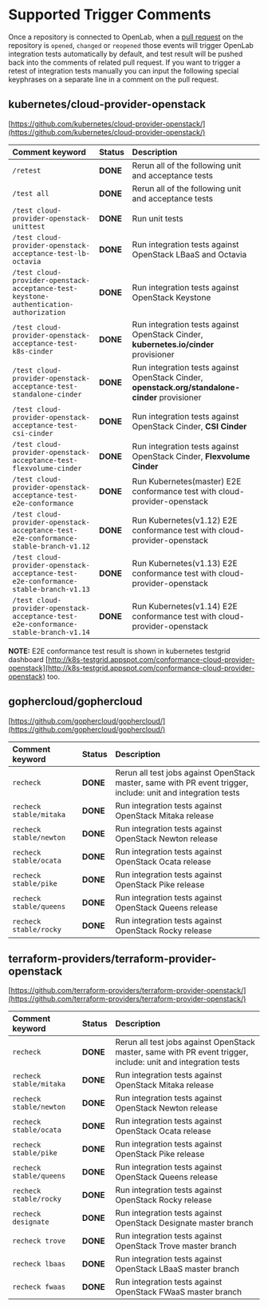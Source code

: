 # Supported Trigger Comments

Once a repository is connected to OpenLab, when a [pull request](https://help.github.com/articles/creating-a-pull-request/) on the repository is `opened`, `changed` or `reopened` those events will trigger OpenLab integration tests automatically by default, and test result will be pushed back into the comments of related pull request. If you want to trigger a retest of integration tests manually you can input the following special keyphrases on a separate line in a comment on the pull request.

## kubernetes/cloud-provider-openstack

[https://github.com/kubernetes/cloud-provider-openstack/](https://github.com/kubernetes/cloud-provider-openstack/)

| Comment keyword | Status | Description |
| :--- | :--- | :--- |
| `/retest` | **DONE** | Rerun all of the following unit and acceptance tests |
| `/test all` | **DONE** | Rerun all of the following unit and acceptance tests |
| `/test cloud-provider-openstack-unittest` | **DONE** | Run unit tests |
| `/test cloud-provider-openstack-acceptance-test-lb-octavia` | **DONE** | Run integration tests against OpenStack LBaaS and Octavia |
| `/test cloud-provider-openstack-acceptance-test-keystone-authentication-authorization` | **DONE** | Run integration tests against OpenStack Keystone |
| `/test cloud-provider-openstack-acceptance-test-k8s-cinder` | **DONE** | Run integration tests against OpenStack Cinder, **kubernetes.io/cinder** provisioner |
| `/test cloud-provider-openstack-acceptance-test-standalone-cinder` | **DONE** | Run integration tests against OpenStack Cinder, **openstack.org/standalone-cinder** provisioner |
| `/test cloud-provider-openstack-acceptance-test-csi-cinder` | **DONE** | Run integration tests against OpenStack Cinder, **CSI Cinder** |
| `/test cloud-provider-openstack-acceptance-test-flexvolume-cinder` | **DONE** | Run integration tests against OpenStack Cinder, **Flexvolume Cinder** |
| `/test cloud-provider-openstack-acceptance-test-e2e-conformance` | **DONE** | Run Kubernetes\(master\) E2E conformance test with cloud-provider-openstack |
| `/test cloud-provider-openstack-acceptance-test-e2e-conformance-stable-branch-v1.12` | **DONE** | Run Kubernetes\(v1.12\) E2E conformance test with cloud-provider-openstack |
| `/test cloud-provider-openstack-acceptance-test-e2e-conformance-stable-branch-v1.13` | **DONE** | Run Kubernetes\(v1.13\) E2E conformance test with cloud-provider-openstack |
| `/test cloud-provider-openstack-acceptance-test-e2e-conformance-stable-branch-v1.14` | **DONE** | Run Kubernetes\(v1.14\) E2E conformance test with cloud-provider-openstack |

**NOTE:** E2E conformance test result is shown in kubernetes testgrid dashboard [http://k8s-testgrid.appspot.com/conformance-cloud-provider-openstack](http://k8s-testgrid.appspot.com/conformance-cloud-provider-openstack) too.

## gophercloud/gophercloud

[https://github.com/gophercloud/gophercloud/](https://github.com/gophercloud/gophercloud/)

| Comment keyword | Status | Description |
| :--- | :--- | :--- |
| `recheck` | **DONE** | Rerun all test jobs against OpenStack master, same with PR event trigger, include: unit and integration tests |
| `recheck stable/mitaka` | **DONE** | Run integration tests against OpenStack Mitaka release |
| `recheck stable/newton` | **DONE** | Run integration tests against OpenStack Newton release |
| `recheck stable/ocata` | **DONE** | Run integration tests against OpenStack Ocata release |
| `recheck stable/pike` | **DONE** | Run integration tests against OpenStack Pike release |
| `recheck stable/queens` | **DONE** | Run integration tests against OpenStack Queens release |
| `recheck stable/rocky` | **DONE** | Run integration tests against OpenStack Rocky release |

## terraform-providers/terraform-provider-openstack

[https://github.com/terraform-providers/terraform-provider-openstack/](https://github.com/terraform-providers/terraform-provider-openstack/)

| Comment keyword | Status | Description |
| :--- | :--- | :--- |
| `recheck` | **DONE** | Rerun all test jobs against OpenStack master, same with PR event trigger, include: unit and integration tests |
| `recheck stable/mitaka` | **DONE** | Run integration tests against OpenStack Mitaka release |
| `recheck stable/newton` | **DONE** | Run integration tests against OpenStack Newton release |
| `recheck stable/ocata` | **DONE** | Run integration tests against OpenStack Ocata release |
| `recheck stable/pike` | **DONE** | Run integration tests against OpenStack Pike release |
| `recheck stable/queens` | **DONE** | Run integration tests against OpenStack Queens release |
| `recheck stable/rocky` | **DONE** | Run integration tests against OpenStack Rocky release |
| `recheck designate` | **DONE** | Run integration tests against OpenStack Designate master branch |
| `recheck trove` | **DONE** | Run integration tests against OpenStack Trove master branch |
| `recheck lbaas` | **DONE** | Run integration tests against OpenStack LBaaS master branch |
| `recheck fwaas` | **DONE** | Run integration tests against OpenStack FWaaS master branch |

